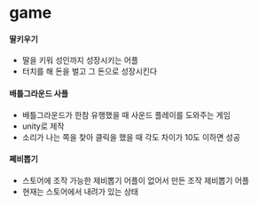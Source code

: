 # game

#### 딸키우기

- 딸을 키워 성인까지 성장시키는 어플
- 터치를 해 돈을 벌고 그 돈으로 성장시킨다



#### 배틀그라운드 사플

- 배틀그라운드가 한참 유행했을 때 사운드 플레이를 도와주는 게임
- unity로 제작
- 소리가 나는 쪽을 찾아 클릭을 했을 때 각도 차이가 10도 이하면 성공



#### 쩨비뽑기

- 스토어에 조작 가능한 제비뽑기 어플이 없어서 만든 조작 제비뽑기 어플
- 현재는 스토어에서 내려가 있는 상태

